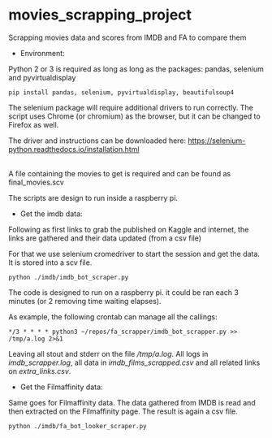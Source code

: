 # movies_scrapping_project
Scrapping movies data and scores from 
IMDB and FA to compare them


- Environment:

Python 2 or 3 is required as long 
as long as the packages: pandas, selenium and pyvirtualdisplay

    pip install pandas, selenium, pyvirtualdisplay, beautifulsoup4
    
The selenium package will require additional drivers to run correctly. 
The script uses Chrome (or chromium) 
as the browser, but it can be changed to 
Firefox as well.

The driver and instructions can be downloaded here: 
https://selenium-python.readthedocs.io/installation.html

<br>
A file containing the movies to get is required
and can be found as final_movies.scv

The scripts are design to run inside a raspberry pi.

- Get the imdb data:

Following as first links to grab the 
published on Kaggle and internet, the links
are gathered and their data updated
 (from a csv file)

For that we use selenium cromedriver to
start the session and get the data. It is
stored into a scv file.

    python ./imdb/imdb_bot_scraper.py
    
The code is designed to run on a raspberry pi. it could be ran
each 3 minutes (or 2 removing time waiting elapses).

As example, the following crontab can manage all the callings:

    */3 * * * * python3 ~/repos/fa_scrapper/imdb_bot_scrapper.py >> /tmp/a.log 2>&1
    
Leaving all stout and stderr on the file */tmp/a.log*. All logs 
in *imdb_scrapper.log*, all data in *imdb_films_scrapped.csv* and 
all related links on *extra_links.csv*.


- Get the Filmaffinity data:

Same goes for Filmaffinity data. The data gathered from
IMDB is read and then extracted on the Filmaffinity page.
The result is again a csv file.

    python ./imdb/fa_bot_looker_scraper.py
    
